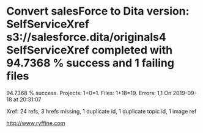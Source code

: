 # Convert salesForce to Dita version: SelfServiceXref s3://salesforce.dita/originals4 SelfServiceXref completed with 94.7368 % success and 1 failing files

94.7368 % success. Projects: 1+0=1.  Files: 1+18=19. Errors: 1,1  On 2019-09-18 at 20:31:07

Xref: 24 refs, 3 hrefs missing, 1 duplicate id, 1 duplicate topic id, 1 image ref



http://www.ryffine.com
